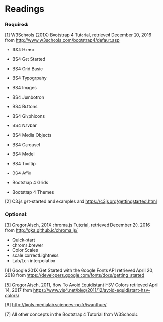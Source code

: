 # Readings
### Required:

[1] W3Schools (201X) Bootstrap 4 Tutorial, retrieved December 20, 2016 from http://www.w3schools.com/bootstrap4/default.asp

- BS4 Home

- BS4 Get Started

- BS4 Grid Basic

- BS4 Typogrpahy

- BS4 Images

- BS4 Jumbotron

- BS4 Buttons

- BS4 Glyphicons

- BS4 Navbar

- BS4 Media Objects

- BS4 Carousel

- BS4 Model

- BS4 Tooltip

- BS4 Affix

- Bootstrap 4 Grids

- Bootstrap 4 Themes

[2] C3.js get-started and examples  and https://c3js.org/gettingstarted.html

### Optional:

[3] Gregor Aisch, 201X chroma.js Tutorial, retrieved December 20, 2016 from http://gka.github.io/chroma.js/

- Quick-start
- chroma.brewer
- Color Scales
- scale.correctLightness
- Lab/Lch interpolation


[4] Google 201X Get Started with the Google Fonts API retrieved April 20, 2018 from  https://developers.google.com/fonts/docs/getting_started

[5] Gregor Aisch, 2011, How To Avoid Equidistant HSV Colors  retrieved April 14, 2017 from https://www.vis4.net/blog/2011/12/avoid-equidistant-hsv-colors/

[6] http://tools.medialab.sciences-po.fr/iwanthue/

[7] All other concepts in the Bootstrap 4 Tutorial from W3Schools.
